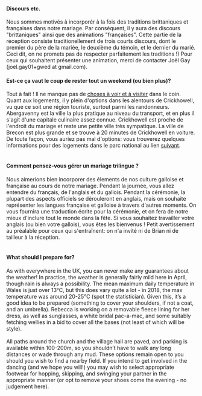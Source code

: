 <h4>Discours etc.</h4>
Nous sommes motivés à incorporér à la fois des traditions brittaniques et françaises dans notre mariage. Par conséquent, il y aura des discours "brittaniques" ainsi que des animations "françaises". Cette partie de la réception consiste traditionellement de trois courts discours, dont le premier du père de la mariée, le deuxième du témoin, et le dernier du marié. Ceci dit, on ne promets pas de respecter parfaitement les traditions !)
Pour ceux qui souhaitent présenter une animation, merci de contacter Joël Gay (joel.gay01+gwed at gmail.com).

<h4>Est-ce ça vaut le coup de rester tout un weekend (ou bien plus)?</h4>

Tout à fait ! Il ne manque pas de  <a href="https://www.breconbeacons.org/things-to-do" target="_blank"> choses à voir et à visiter</a> dans le coin. Quant aux logements, il y plein d'options dans les alentours de Crickhowell, vu que ce soit une région touriste, surtout parmi les randonneurs. Abergavenny est la ville la plus pratique au niveau du transport, et en plus il s'agit d'une capitale culinaire assez connue. Crickhowell est proche de l'endroit du mariage et reste une petite ville très sympatique. La ville de Brecon est plus grande et se trouve à 20 minutes de Crickhowell en voiture. De toute façon, vous auriez pas mal d'options: vous trouverez quelques informations pour des logements dans le parc national au lien <a href="https://www.breconbeacons.org/where-to-stay" target="_blank">suivant</a>.
<br><br>
<h4>Comment pensez-vous gérer un mariage trilingue ?</h4>
Nous aimerions bien incorporer des élements de nos culture galloise et française au cours de notre mariage. Pendant la journée, vous allez entendre du français, de l'anglais et du gallois. Pendant la cérémonie, la plupart des aspects officiels se dérouleront en anglais, mais on souhaite représenter les langues française et galloise à travers d'autres moments. On vous fournira une traduction écrite pour la cérémonie, et on fera de notre mieux d'inclure tout le monde dans la fête. Si vous souhaitez travailler votre anglais (ou bien votre gallois), vous êtes les bienvenus ! Petit avertissement au préalable pour ceux qui s'entraînent: on n'a invité ni de Brian ni de tailleur à la réception.
<br><br>
<h4>What should I prepare for?</h4>
As with everywhere in the UK, you can never make any guarantees about the weather! 
In practice, the weather is generally fairly mild here in April, though rain is always a possibility. The mean maximum daily temperature in Wales is just over 13°C, but this does vary quite a lot - in 2018, the max temperature was around 20-25°C (spot the statistician). Given this, it’s a good idea to be prepared (something to cover your shoulders, if not a coat, and an umbrella). Rebecca is working on a removable fleece lining for her dress, as well as sunglasses, a white bridal pac-a-mac, and some suitably fetching wellies in a bid to cover all the bases (not least of which will be style).
<br><br>
All paths around the church and the village hall are paved, and parking is available within 100-200m, so you shouldn’t have to walk any long distances or wade through any mud. These options remain open to you should you wish to find a nearby field. If you intend to get involved in the dancing (and we hope you will!) you may wish to select appropriate footwear for hopping, skipping, and swinging your partner in the appropriate manner (or opt to remove your shoes come the evening - no judgement here).
